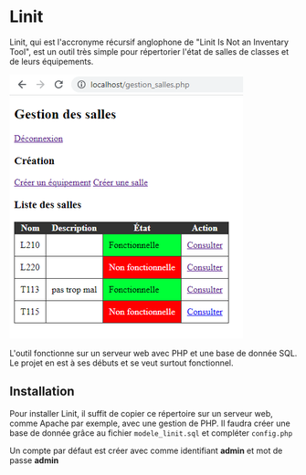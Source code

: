 # Linit
Linit, qui est l'accronyme récursif anglophone de "Linit Is Not an Inventary Tool", est un outil très simple pour répertorier l'état de salles de classes et de leurs équipements.

![Page d'accueil de Linit](linit.png)

L'outil fonctionne sur un serveur web avec PHP et une base de donnée SQL.
Le projet en est à ses débuts et se veut surtout fonctionnel.

## Installation
Pour installer Linit, il suffit de copier ce répertoire sur un serveur web, comme Apache par exemple, avec une gestion de PHP.
Il faudra créer une base de donnée grâce au fichier ```modele_linit.sql``` et compléter ```config.php```

Un compte par défaut est créer avec comme identifiant **admin** et mot de passe **admin**

